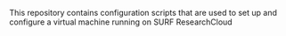 This repository contains configuration scripts that are used to set up and configure a virtual machine running on SURF ResearchCloud
